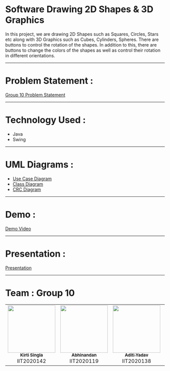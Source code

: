 # Software Drawing 2D Shapes & 3D Graphics

In this project, we are drawing 2D Shapes such as Squares, Circles, Stars etc along with 3D Graphics such as Cubes, Cylinders, Spheres. There are buttons to control the rotation of the shapes. In addition to this, there are buttons to change the colors of the shapes as well as control their rotation in different orientations. 

-----------------------------------------------------------------------------------------------

# Problem Statement :

[Group 10 Problem Statement](./OOMMiniProject10-Software-Drawing-2D-Shapes-&-3D-Graphics.pdf)

-----------------------------------------------------------------------------------------------

# Technology Used :

* Java
* Swing 

------------------------------------------------------------------------------------------------

# UML Diagrams :

- [Use Case Diagram](./UML/Use-Case-Diagram.pdf)
- [Class Diagram](./UML/Class-Diagram.pdf)
- [CRC Diagram](./UML/CRC-Diagram.pdf)

------------------------------------------------------------------------------------------------

# Demo :

[Demo Video](https://youtu.be/1p79CuCTS9Q)

------------------------------------------------------------------------------------------------

# Presentation :

[Presentation](https://docs.google.com/presentation/d/15t8Ne1xePO6uqswqVLjcfJFVvWoMgiqJx37-vu0zHBI)

------------------------------------------------------------------------------------------------

# Team : Group 10

<table>
  <tr>
    <td align="center"><a href="https://github.com/codesanta142"><img src="https://avatars.githubusercontent.com/u/76592673?v=4" width="150px;" alt=""/><br /><sub><b>Kirti Singla</b></sub></a><br />IIT2020142</td>
    <td align="center"><a href="https://github.com/Abhi-1301"><img src="https://avatars.githubusercontent.com/u/90414121?v=4" width="150px;" alt=""/><br /><sub><b>Abhinandan</b></sub></a><br />IIT2020119</td>
    <td align="center"><a href="https://github.com/adtoria"><img src="https://avatars.githubusercontent.com/u/87179624?v=4" width="150px;" alt=""/><br /><sub><b>Aditi Yadav</b></sub></a><br />IIT2020138</td>
    <td align="center"><a href="https://github.com/skh1203"><img src="https://avatars.githubusercontent.com/u/76679739?v=4" width="150px;" alt=""/><br /><sub><b>Shivam Harjani</b></sub></a><br />IIT2020121</td>
 
 </tr>
</table>
